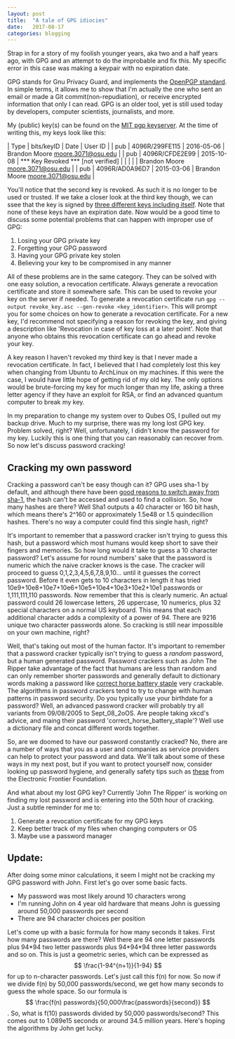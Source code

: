 ```yaml
---
layout: post
title:	"A tale of GPG idiocies"
date:	2017-08-17
categories: blogging
---
```

Strap in for a story of my foolish younger years, aka two and a half years ago, with GPG and an attempt to do the improbable and fix this. My specific error in this case was making a keypair with no expiration date.

GPG stands for Gnu Privacy Guard, and implements the [OpenPGP standard](https://tools.ietf.org/html/rfc4880). In simple terms, it allows me to show that I'm actually the one who sent an email or made a Git commit(non-repudiation), or receive encrypted information that only I can read. GPG is an older tool, yet is still used today by developers, computer scientists, journalists, and more.

My (public) key(s) can be found on the [MIT pgp keyserver](http://pgp.mit.edu/pks/lookup?search=moore.3071%40osu.edu&op=index). At the time of writing this, my keys look like this:

| Type | bits/keyID | Date | User ID |
| pub | 4096R/299FE115 | 2016-05-06 | Brandon Moore <moore.3071@osu.edu> |
| pub | 4096R/CFDE2E99 | 2015-10-08 | \*\*\* Key Revoked \*\*\* [not verified] |
|     |                |            | Brandon Moore <moore.3071@osu.edu> |
| pub | 4096R/AD0A96D7 | 2015-03-06 | Brandon Moore <moore.3071@osu.edu> |

You'll notice that the second key is revoked. As such it is no longer to be used or trusted. If we take a closer look at the third key though, we can ssee that the key is signed by [three different keys including itself](http://pgp.mit.edu/pks/lookup?op=vindex&search=0x6FB1887CAD0A96D7). Note that none of these keys have an expiration date. Now would be a good time to discuss some potential problems that can happen with improper use of GPG:

1. Losing your GPG private key
2. Forgetting your GPG password
3. Having your GPG private key stolen
4. Believing your key to be compromised in any manner

All of these problems are in the same category. They can be solved with one easy solution, a revocation certificate. Always generate a revocation certificate and store it somewhere safe. This can be used to revoke your key on the server if needed. To generate a revocation certificate run `gpg --output revoke_key.asc --gen-revoke <key_identifier>`. This will prompt you for some choices on how to generate a revocation certificate. For a new key, I'd recommend not specifying a reason for revoking the key, and giving a description like 'Revocation in case of key loss at a later point'. Note that anyone who obtains this revocation certificate can go ahead and revoke your key.

A key reason I haven't revoked my third key is that I never made a revocation certificate. In fact, I believed that I had completely lost this key when changing from Ubuntu to ArchLinux on my machines. If this were the case, I would have little hope of getting rid of my old key. The only options would be brute-forcing my key for much longer than my life, asking a three letter agency if they have an exploit for RSA, or find an advanced quantum computer to break my key.

In my preparation to change my system over to Qubes OS, I pulled out my backup drive. Much to my surprise, there was my long lost GPG key. Problem solved, right? Well, unfortunately, I didn't know the password for my key. Luckily this is one thing that you can reasonably can recover from. So now let's discuss password cracking!

## Cracking my own password

Cracking a password can't be easy though can it? GPG uses sha-1 by default, and although there have been [good reasons to switch away from sha-1](https://security.googleblog.com/2017/02/announcing-first-sha1-collision.html), the hash can't be accessed and used to find a collision. So, how many hashes are there? Well Sha1 outputs a 40 character or 160 bit hash, which means there's 2^160 or approximately 1.5e48 or 1.5 quindecillion hashes. There's no way a computer could find this single hash, right?

It's important to remember that a password cracker isn't trying to guess this hash, but a password which most humans would keep short to save their fingers and memories. So how long would it take to guess a 10 character password? Let's assume for round numbers' sake that the password is numeric which the naive cracker knows is the case. The cracker will proceed to guess 0,1,2,3,4,5,6,7,8,9,10... until it guesses the correct password. Before it even gets to 10 characters in length it has tried 10e9+10e8+10e7+10e6+10e5+10e4+10e3+10e2+10e1 passwords or 1,111,111,110 passwords. Now remember that this is clearly numeric. An actual password could 26 lowercase letters, 26 uppercase, 10 numerics, plus 32 special characters on a normal US keyboard. This means that each additional character adds a complexity of a power of 94. There are 9216 unique two character passwords alone. So cracking is still near impossible on your own machine, right?

Well, that's taking out most of the human factor. It's important to remember that a password cracker typically isn't trying to guess a *random* password, but a human generated password. Password crackers such as John The Ripper take advantage of the fact that humans are less than random and can only remember shorter passwords and generally default to dictionary words making a password like [correct horse battery staple](https://xkcd.com/936/) very crackable. The algorithms in password crackers tend to try to change with human patterns in password security. Do you typically use your birthdate for a password? Well, an advanced password cracker will probably try all variants from 09/08/2005 to Sept_08_2oOS. Are people taking xkcd's advice, and maing their password 'correct_horse_battery_staple'? Well use a dictionary file and concat different words together.

So, are we doomed to have our password constantly cracked? No, there are a number of ways that you as a user and companies as service providers can help to protect your password and data. We'll talk about some of these ways in my next post, but if you want to protect yourself now, consider looking up password hygiene, and generally safety tips such as [these](https://ssd.eff.org/en/module/creating-strong-passwords) from the Electronic Frontier Foundation.

And what about my lost GPG key? Currently 'John The Ripper' is working on finding my lost password and is entering into the 50th hour of cracking. Just a subtle reminder for me to:

1. Generate a revocation certificate for my GPG keys
2. Keep better track of my files when changing computers or OS
3. Maybe use a password manager

## Update:

After doing some minor calculations, it seem I might not be cracking my GPG password with John. First let's go over some basic facts.

- My password was most likely around 10 characters wrong
- I'm running John on 4 year old hardware that means John is guessing around 50,000 passwords per second
- There are 94 character choices per position

Let's come up with a basic formula for how many seconds it takes. First how many passwords are there? Well there are 94 one letter passwords plus 94\*94 two letter passwords plus 94\*94\*94 three letter passwords and so on. This is just a geometric series, which can be expressed as $$ \frac{1-94^{n+1}}{1-94} $$ for up to n-character passwords. Let's just call this f(n) for now. So now if we divide f(n) by 50,000 passwords/second, we get how many seconds to guess the whole space. So our formula is $$ \frac{f(n) passwords}{50,000\frac{passwords}{second}} $$. So, what is f(10) passwords divided by 50,000 passwords/second? This comes out to 1.089e15 seconds or around 34.5 million years. Here's hoping the algorithms by John get lucky.
